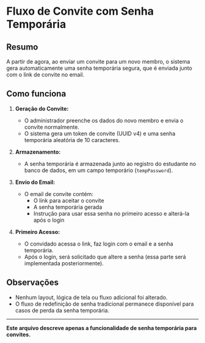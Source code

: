 # Fluxo de Convite com Senha Temporária

## Resumo
A partir de agora, ao enviar um convite para um novo membro, o sistema gera automaticamente uma senha temporária segura, que é enviada junto com o link de convite no email.

## Como funciona
1. **Geração do Convite:**
   - O administrador preenche os dados do novo membro e envia o convite normalmente.
   - O sistema gera um token de convite (UUID v4) e uma senha temporária aleatória de 10 caracteres.

2. **Armazenamento:**
   - A senha temporária é armazenada junto ao registro do estudante no banco de dados, em um campo temporário (`tempPassword`).

3. **Envio do Email:**
   - O email de convite contém:
     - O link para aceitar o convite
     - A senha temporária gerada
     - Instrução para usar essa senha no primeiro acesso e alterá-la após o login

4. **Primeiro Acesso:**
   - O convidado acessa o link, faz login com o email e a senha temporária.
   - Após o login, será solicitado que altere a senha (essa parte será implementada posteriormente).

## Observações
- Nenhum layout, lógica de tela ou fluxo adicional foi alterado.
- O fluxo de redefinição de senha tradicional permanece disponível para casos de perda da senha temporária.

---

**Este arquivo descreve apenas a funcionalidade de senha temporária para convites.**
